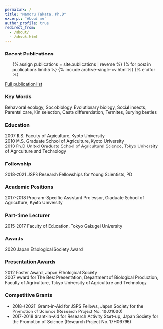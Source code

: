 ```yaml
---
permalink: /
title: "Mamoru Takata, Ph.D"
excerpt: "About me"
author_profile: true
redirect_from: 
  - /about/
  - /about.html
---
```


### Recent Publications

  <ul>{% assign publications = site.publications | reverse %}
  {% for post in publications limit:5 %}
    {% include archive-single-cv.html %}
  {% endfor %}</ul>

[Full publication list](https://scholar.google.com/citations?user=1fHBRKMAAAAJ)  


### Key Words
Behavioral ecology, Sociobiology, Evolutionary biology, Social insects, Parental care, Kin selection, Caste differentiation, Termites, Burying beetles

### Education
2007     B.S. Faculty of Agriculture, Kyoto University  
2010     M.S. Graduate School of Agriculture, Kyoto University  
2013     Ph.D United Graduate School of Agricultural Science, Tokyo University of Agriculture and Technology  

### Followship
2018-2021     JSPS Research Fellowships for Young Scientists, PD  

### Academic Positions
2017-2018  Program-Specific Assistant Professor, Graduate School of Agriculture, Kyoto University  

### Part-time Lecturer
2015-2017     Faculty of Education, Tokyo Gakugei University  

### Awards
2020     Japan Ethological Society Award  

### Presentation Awards
2012     Poster Award, Japan Ethological Society  
2007     Award for The Best Presentation, Department of Biological Production, Faculty of Agriculture, Tokyo University of Agriculture and Technology  

### Competitive Grants
* 2018-(2021) Grant-in-Aid for JSPS Fellows, Japan Society for the Promotion of Science (Research Project No. 18J01880)  
* 2017-2018 Grant-in-Aid for Research Activity Start-up, Japan Society for the Promotion of Science (Research Project No. 17H06796)

<!--
### Society Committees
### Journal Editorship
-->

